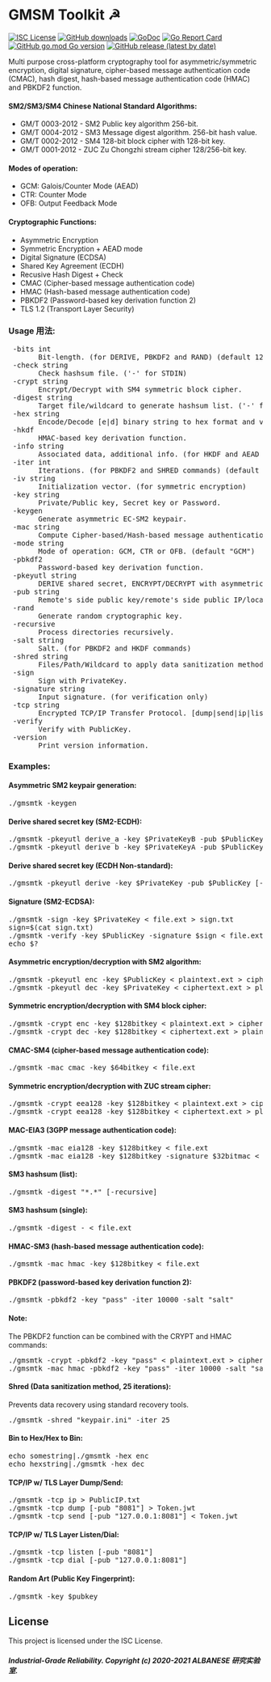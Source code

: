 # GMSM Toolkit ☭
[![ISC License](http://img.shields.io/badge/license-ISC-blue.svg)](https://github.com/pedroalbanese/gmsmtk/blob/master/LICENSE.md) 
[![GitHub downloads](https://img.shields.io/github/downloads/pedroalbanese/gmsmtk/total.svg?logo=github&logoColor=white)](https://github.com/pedroalbanese/gmsmtk/releases)
[![GoDoc](https://godoc.org/github.com/pedroalbanese/gmsmtk?status.png)](http://godoc.org/github.com/pedroalbanese/gmsmtk)
[![Go Report Card](https://goreportcard.com/badge/github.com/pedroalbanese/gmsmtk)](https://goreportcard.com/report/github.com/pedroalbanese/gmsmtk)
[![GitHub go.mod Go version](https://img.shields.io/github/go-mod/go-version/pedroalbanese/gmsmtk)](https://golang.org)
[![GitHub release (latest by date)](https://img.shields.io/github/v/release/pedroalbanese/gmsmtk)](https://github.com/pedroalbanese/gmsmtk/releases)

Multi purpose cross-platform cryptography tool for asymmetric/symmetric encryption, digital signature, cipher-based message authentication code (CMAC), hash digest, hash-based message authentication code (HMAC) and PBKDF2 function.

#### SM2/SM3/SM4 Chinese National Standard Algorithms:
* GM/T 0003-2012 - SM2 Public key algorithm 256-bit.
* GM/T 0004-2012 - SM3 Message digest algorithm. 256-bit hash value.
* GM/T 0002-2012 - SM4 128-bit block cipher with 128-bit key.
* GM/T 0001-2012 - ZUC Zu Chongzhi stream cipher 128/256-bit key.

#### Modes of operation:
* GCM: Galois/Counter Mode (AEAD)
* CTR: Counter Mode
* OFB: Output Feedback Mode

#### Cryptographic Functions:
* Asymmetric Encryption
* Symmetric Encryption + AEAD mode
* Digital Signature (ECDSA)
* Shared Key Agreement (ECDH)
* Recusive Hash Digest + Check 
* CMAC (Cipher-based message authentication code)
* HMAC (Hash-based message authentication code)
* PBKDF2 (Password-based key derivation function 2)
* TLS 1.2 (Transport Layer Security)

### Usage 用法:
<pre> -bits int
       Bit-length. (for DERIVE, PBKDF2 and RAND) (default 128)
 -check string
       Check hashsum file. ('-' for STDIN)
 -crypt string
       Encrypt/Decrypt with SM4 symmetric block cipher.
 -digest string
       Target file/wildcard to generate hashsum list. ('-' for STDIN)
 -hex string
       Encode/Decode [e|d] binary string to hex format and vice-versa.
 -hkdf
       HMAC-based key derivation function.
 -info string
       Associated data, additional info. (for HKDF and AEAD encryption)
 -iter int
       Iterations. (for PBKDF2 and SHRED commands) (default 1)
 -iv string
       Initialization vector. (for symmetric encryption)
 -key string
       Private/Public key, Secret key or Password.
 -keygen
       Generate asymmetric EC-SM2 keypair.
 -mac string
       Compute Cipher-based/Hash-based message authentication code.
 -mode string
       Mode of operation: GCM, CTR or OFB. (default "GCM")
 -pbkdf2
       Password-based key derivation function.
 -pkeyutl string
       DERIVE shared secret, ENCRYPT/DECRYPT with asymmetric algorithm.
 -pub string
       Remote's side public key/remote's side public IP/local port.
 -rand
       Generate random cryptographic key.
 -recursive
       Process directories recursively.
 -salt string
       Salt. (for PBKDF2 and HKDF commands)
 -shred string
       Files/Path/Wildcard to apply data sanitization method.
 -sign
       Sign with PrivateKey.
 -signature string
       Input signature. (for verification only)
 -tcp string
       Encrypted TCP/IP Transfer Protocol. [dump|send|ip|listen|dial]
 -verify
       Verify with PublicKey.
 -version
       Print version information.</pre>

### Examples:
#### Asymmetric SM2 keypair generation:
<pre>./gmsmtk -keygen
</pre>
#### Derive shared secret key (SM2-ECDH):
<pre>./gmsmtk -pkeyutl derive_a -key $PrivateKeyB -pub $PublicKeyA [-info RandA;RandB] [-bits 64|128|256]
./gmsmtk -pkeyutl derive_b -key $PrivateKeyA -pub $PublicKeyB [-info RandA;RandB] [-bits 64|128|256]
</pre>
#### Derive shared secret key (ECDH Non-standard):
<pre>./gmsmtk -pkeyutl derive -key $PrivateKey -pub $PublicKey [-bits 64|128|256]
</pre>
#### Signature (SM2-ECDSA):
<pre>./gmsmtk -sign -key $PrivateKey < file.ext > sign.txt
sign=$(cat sign.txt)
./gmsmtk -verify -key $PublicKey -signature $sign < file.ext
echo $?
</pre>
#### Asymmetric encryption/decryption with SM2 algorithm:
<pre>./gmsmtk -pkeyutl enc -key $PublicKey < plaintext.ext > ciphertext.ext
./gmsmtk -pkeyutl dec -key $PrivateKey < ciphertext.ext > plaintext.ext
</pre>
#### Symmetric encryption/decryption with SM4 block cipher:
<pre>./gmsmtk -crypt enc -key $128bitkey < plaintext.ext > ciphertext.ext
./gmsmtk -crypt dec -key $128bitkey < ciphertext.ext > plaintext.ext
</pre>
#### CMAC-SM4 (cipher-based message authentication code):
<pre>./gmsmtk -mac cmac -key $64bitkey < file.ext
</pre>
#### Symmetric encryption/decryption with ZUC stream cipher:
<pre>./gmsmtk -crypt eea128 -key $128bitkey < plaintext.ext > ciphertext.ext
./gmsmtk -crypt eea128 -key $128bitkey < ciphertext.ext > plaintext.ext
</pre>
#### MAC-EIA3 (3GPP message authentication code):
<pre>./gmsmtk -mac eia128 -key $128bitkey < file.ext
./gmsmtk -mac eia128 -key $128bitkey -signature $32bitmac < file.ext
</pre>
#### SM3 hashsum (list):
<pre>./gmsmtk -digest "*.*" [-recursive]
</pre>
#### SM3 hashsum (single):
<pre>./gmsmtk -digest - < file.ext
</pre>
#### HMAC-SM3 (hash-based message authentication code):
<pre>./gmsmtk -mac hmac -key $128bitkey < file.ext
</pre>
#### PBKDF2 (password-based key derivation function 2):
<pre>./gmsmtk -pbkdf2 -key "pass" -iter 10000 -salt "salt"
</pre>
#### Note:
The PBKDF2 function can be combined with the CRYPT and HMAC commands:
<pre>./gmsmtk -crypt -pbkdf2 -key "pass" < plaintext.ext > ciphertext.ext
./gmsmtk -mac hmac -pbkdf2 -key "pass" -iter 10000 -salt "salt" < file.ext
</pre>
#### Shred (Data sanitization method, 25 iterations):
Prevents data recovery using standard recovery tools.
<pre>./gmsmtk -shred "keypair.ini" -iter 25
</pre>
#### Bin to Hex/Hex to Bin:
<pre>echo somestring|./gmsmtk -hex enc
echo hexstring|./gmsmtk -hex dec
</pre>
#### TCP/IP w/ TLS Layer Dump/Send:
<pre>./gmsmtk -tcp ip > PublicIP.txt
./gmsmtk -tcp dump [-pub "8081"] > Token.jwt
./gmsmtk -tcp send [-pub "127.0.0.1:8081"] < Token.jwt
</pre>
#### TCP/IP w/ TLS Layer Listen/Dial:
<pre>./gmsmtk -tcp listen [-pub "8081"]
./gmsmtk -tcp dial [-pub "127.0.0.1:8081"]
</pre>
#### Random Art (Public Key Fingerprint):
<pre>./gmsmtk -key $pubkey
</pre>
## License

This project is licensed under the ISC License.

##### Industrial-Grade Reliability. Copyright (c) 2020-2021 ALBANESE 研究实验室.
